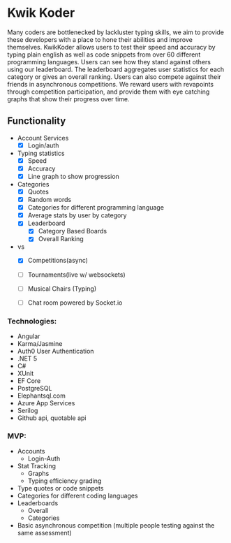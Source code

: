 # Kwik Koder

Many coders are bottlenecked by lackluster typing skills, we aim to provide these developers with a place to hone their abilities and improve themselves. KwikKoder allows users to test their speed and accuracy by typing plain english as well as code snippets from over 60 different programming languages. Users can see how they stand against others using our leaderboard. The leaderboard aggregates user statistics for each category or gives an overall ranking. Users can also compete against their friends in asynchronous competitions. We reward users with revapoints through competition participation, and provide them with eye catching graphs that show their progress over time.

## Functionality
- Account Services
    - [x] Login/auth
- Typing statistics
    - [x] Speed
    - [x] Accuracy
    - [x] Line graph to show progression
- Categories
    - [x] Quotes
    - [x] Random words
    - [x] Categories for different programming language
    - [x] Average stats by user by category
    - [x] Leaderboard
        - [x] Category Based Boards
        - [x] Overall Ranking
- vs
    - [x] Competitions(async)
    - [ ] Tournaments(live w/ websockets)
    - [ ] Musical Chairs (Typing)
    - [ ] Chat room powered by Socket.io


### Technologies:

- Angular
- Karma/Jasmine
- Auth0 User Authentication
- .NET 5
- C#
- XUnit
- EF Core
- PostgreSQL
- Elephantsql.com
- Azure App Services
- Serilog
- Github api, quotable api


### MVP:
- Accounts
    - Login-Auth
- Stat Tracking
    - Graphs
    - Typing efficiency grading
- Type quotes or code snippets
- Categories for different coding languages
- Leaderboards
    - Overall 
    - Categories
- Basic asynchronous competition (multiple people testing against the same assessment)
